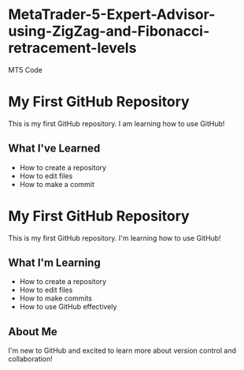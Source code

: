 # MetaTrader-5-Expert-Advisor-using-ZigZag-and-Fibonacci-retracement-levels
MT5 Code
# My First GitHub Repository

This is my first GitHub repository. I am learning how to use GitHub!

## What I've Learned
- How to create a repository
- How to edit files
- How to make a commit
# My First GitHub Repository

This is my first GitHub repository. I'm learning how to use GitHub!

## What I'm Learning
- How to create a repository
- How to edit files
- How to make commits
- How to use GitHub effectively

## About Me
I'm new to GitHub and excited to learn more about version control and collaboration!
